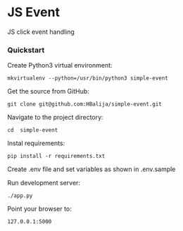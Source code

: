 # JS Event

JS click event handling

### Quickstart

Create Python3 virtual environment:

    mkvirtualenv --python=/usr/bin/python3 simple-event

Get the source from GitHub:

    git clone git@github.com:HBalija/simple-event.git

Navigate to the project directory:

    cd  simple-event

Instal requirements:

    pip install -r requirements.txt

Create .env file and set variables as shown in .env.sample

Run development server:

    ./app.py

Point your browser to:

    127.0.0.1:5000
